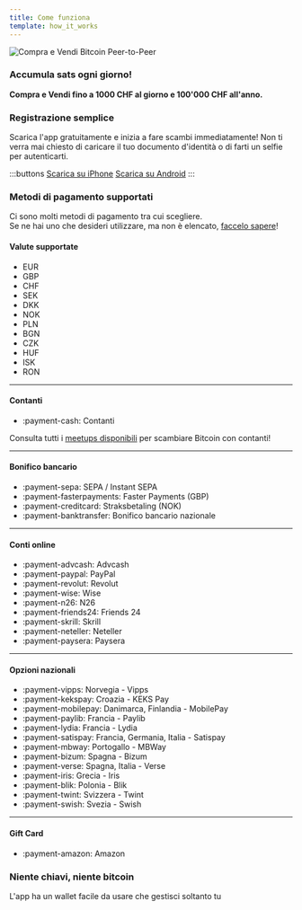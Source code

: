 ```yaml
---
title: Come funziona
template: how_it_works
---
```


<!--[teaser]-->
![Compra e Vendi Bitcoin Peer-to-Peer](/img/how-it-works/buy-and-sell-bitcoin-peer-to-peer.png)

### Accumula sats <span>ogni giorno</span>!

**Compra e Vendi fino a 1000 CHF al giorno e 100'000 CHF all'anno.**

<!--[easy_registration]-->
### Registrazione semplice

Scarica l'app gratuitamente e inizia a fare scambi immediatamente! Non ti verra mai chiesto di caricare il tuo documento d'identità o di farti un selfie per autenticarti.

:::buttons
[Scarica su iPhone]($iosUrl$)
[Scarica su Android]($androidUrl$)
:::

<!--[payment_methods]-->
### Metodi di pagamento supportati

Ci sono molti metodi di pagamento tra cui scegliere.<br>
Se ne hai uno che desideri utilizzare, ma non è elencato, [faccelo sapere](mailto:$contactEmail$?subject=Metodo%20di%20pagamento)!

#### Valute supportate

- EUR
- GBP
- CHF
- SEK
- DKK
- NOK
- PLN
- BGN
- CZK
- HUF
- ISK
- RON

---

#### Contanti

- :payment-cash: Contanti

Consulta tutti i [meetups disponibili](/it/for-meetups/) per scambiare Bitcoin con contanti!

---

#### Bonifico bancario

- :payment-sepa: SEPA / Instant SEPA
- :payment-fasterpayments: Faster Payments (GBP)
- :payment-creditcard: Straksbetaling (NOK)
- :payment-banktransfer: Bonifico bancario nazionale

---

#### Conti online

- :payment-advcash: Advcash
- :payment-paypal: PayPal
- :payment-revolut: Revolut
- :payment-wise: Wise
- :payment-n26: N26
- :payment-friends24: Friends 24
- :payment-skrill: Skrill
- :payment-neteller: Neteller
- :payment-paysera: Paysera

---

#### Opzioni nazionali

- :payment-vipps: Norvegia - Vipps
- :payment-kekspay: Croazia - KEKS Pay
- :payment-mobilepay: Danimarca, Finlandia - MobilePay
- :payment-paylib: Francia - Paylib
- :payment-lydia: Francia - Lydia
- :payment-satispay: Francia, Germania, Italia - Satispay
- :payment-mbway: Portogallo - MBWay
- :payment-bizum: Spagna - Bizum
- :payment-verse: Spagna, Italia - Verse
- :payment-iris: Grecia - Iris
- :payment-blik: Polonia - Blik
- :payment-twint: Svizzera - Twint
- :payment-swish: Svezia - Swish

---

#### Gift Card

- :payment-amazon: Amazon

<!--[self_custody]-->
### Niente chiavi, niente bitcoin

L'app ha un wallet facile da usare che gestisci soltanto tu
